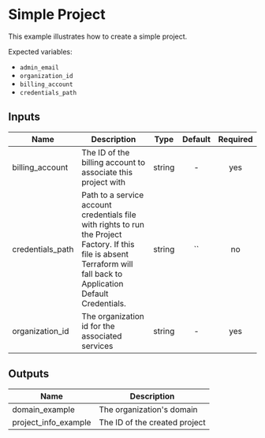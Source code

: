 # Simple Project

This example illustrates how to create a simple project.

Expected variables:
- `admin_email`
- `organization_id`
- `billing_account`
- `credentials_path`

[^]: (autogen_docs_start)


## Inputs

| Name | Description | Type | Default | Required |
|------|-------------|:----:|:-----:|:-----:|
| billing_account | The ID of the billing account to associate this project with | string | - | yes |
| credentials_path | Path to a service account credentials file with rights to run the Project Factory. If this file is absent Terraform will fall back to Application Default Credentials. | string | `` | no |
| organization_id | The organization id for the associated services | string | - | yes |

## Outputs

| Name | Description |
|------|-------------|
| domain_example | The organization's domain |
| project_info_example | The ID of the created project |

[^]: (autogen_docs_end)